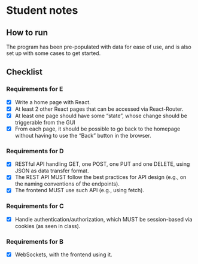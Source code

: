 # Student notes

## How to run
The program has been pre-populated with data for ease of use, and is also set up with some cases to get started.

## Checklist
### Requirements for E
- [x] Write a home page with React.
- [x] At least 2 other React pages that can be accessed via React-Router.
- [x] At least one page should have some “state”, whose change should be triggerable from the GUI
- [x] From each page, it should be possible to go back to the homepage without having to use the
“Back” button in the browser.

### Requirements for D
- [x] RESTful API handling GET, one POST, one PUT and one DELETE, using JSON as data transfer format.
- [x] The REST API MUST follow the best practices for API design (e.g., on the naming conventions of
the endpoints).
- [x] The frontend MUST use such API (e.g., using fetch).

### Requirements for C
- [x] Handle authentication/authorization, which MUST be session-based via cookies (as
seen in class). 

### Requirements for B
- [x] WebSockets, with the frontend using it.